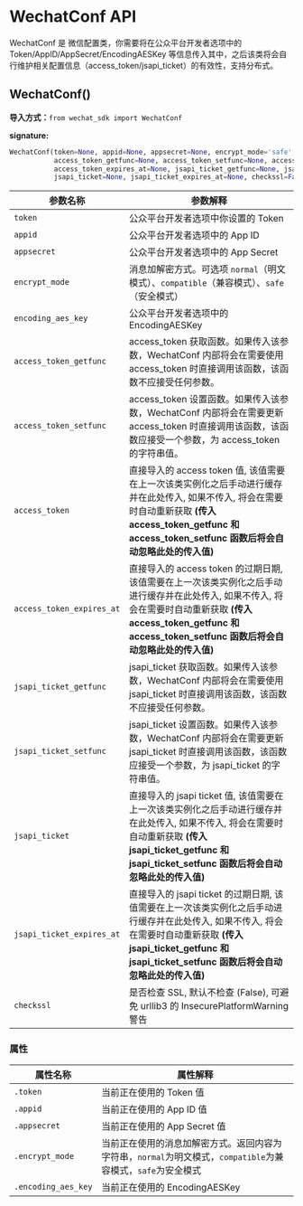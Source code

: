 # WechatConf API

WechatConf 是 微信配置类，你需要将在公众平台开发者选项中的 Token/AppID/AppSecret/EncodingAESKey 等信息传入其中，之后该类将会自行维护相关配置信息（access_token/jsapi_ticket）的有效性，支持分布式。

## WechatConf()

**导入方式：**`from wechat_sdk import WechatConf`

**signature:** 

```python
WechatConf(token=None, appid=None, appsecret=None, encrypt_mode='safe', encoding_aes_key=None,
           access_token_getfunc=None, access_token_setfunc=None, access_token=None, 
           access_token_expires_at=None, jsapi_ticket_getfunc=None, jsapi_ticket_setfunc=None, 
           jsapi_ticket=None, jsapi_ticket_expires_at=None, checkssl=False)
```

|参数名称|参数解释|
|-------|-------|
|`token`|公众平台开发者选项中你设置的 Token|
|`appid`|公众平台开发者选项中的 App ID|
|`appsecret`|公众平台开发者选项中的 App Secret|
|`encrypt_mode`|消息加解密方式。可选项 `normal`（明文模式）、`compatible`（兼容模式）、`safe`（安全模式）|
|`encoding_aes_key`|公众平台开发者选项中的 EncodingAESKey|
|`access_token_getfunc`|access_token 获取函数。如果传入该参数，WechatConf 内部将会在需要使用 access_token 时直接调用该函数，该函数不应接受任何参数。|
|`access_token_setfunc`|access_token 设置函数。如果传入该参数，WechatConf 内部将会在需要更新 access_token 时直接调用该函数，该函数应接受一个参数，为 access_token 的字符串值。|
|`access_token`|直接导入的 access token 值, 该值需要在上一次该类实例化之后手动进行缓存并在此处传入, 如果不传入, 将会在需要时自动重新获取 **(传入 access_token_getfunc 和 access_token_setfunc 函数后将会自动忽略此处的传入值)**|
|`access_token_expires_at`|直接导入的 access token 的过期日期, 该值需要在上一次该类实例化之后手动进行缓存并在此处传入, 如果不传入, 将会在需要时自动重新获取 **(传入 access_token_getfunc 和 access_token_setfunc 函数后将会自动忽略此处的传入值)**|
|`jsapi_ticket_getfunc`|jsapi_ticket 获取函数。如果传入该参数，WechatConf 内部将会在需要使用 jsapi_ticket 时直接调用该函数，该函数不应接受任何参数。|
|`jsapi_ticket_setfunc`|jsapi_ticket 设置函数。如果传入该参数，WechatConf 内部将会在需要更新 jsapi_ticket 时直接调用该函数，该函数应接受一个参数，为 jsapi_ticket 的字符串值。|
|`jsapi_ticket`|直接导入的 jsapi ticket 值, 该值需要在上一次该类实例化之后手动进行缓存并在此处传入, 如果不传入, 将会在需要时自动重新获取 **(传入 jsapi_ticket_getfunc 和 jsapi_ticket_setfunc 函数后将会自动忽略此处的传入值)**|
|`jsapi_ticket_expires_at`|直接导入的 jsapi ticket 的过期日期, 该值需要在上一次该类实例化之后手动进行缓存并在此处传入, 如果不传入, 将会在需要时自动重新获取 **(传入 jsapi_ticket_getfunc 和 jsapi_ticket_setfunc 函数后将会自动忽略此处的传入值)**|
|`checkssl`|是否检查 SSL, 默认不检查 (False), 可避免 urllib3 的 InsecurePlatformWarning 警告|

### 属性

|属性名称|属性解释|
|-------|------|
|`.token`|当前正在使用的 Token 值|
|`.appid`|当前正在使用的 App ID 值|
|`.appsecret`|当前正在使用的 App Secret 值|
|`.encrypt_mode`|当前正在使用的消息加解密方式。返回内容为字符串，`normal`为明文模式，`compatible`为兼容模式，`safe`为安全模式|
|`.encoding_aes_key`|当前正在使用的 EncodingAESKey|

